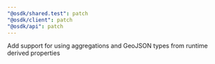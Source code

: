 ```yaml
---
"@osdk/shared.test": patch
"@osdk/client": patch
"@osdk/api": patch
---
```


Add support for using aggregations and GeoJSON types from runtime derived properties
